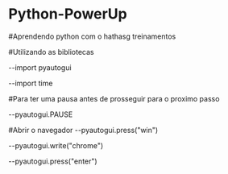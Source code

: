 # Python-PowerUp
#Aprendendo python com o hathasg treinamentos

#Utilizando as bibliotecas

--import pyautogui

--import time

#Para ter uma pausa antes de prosseguir para o proximo passo

--pyautogui.PAUSE 

#Abrir o navegador
--pyautogui.press("win")

--pyautogui.write("chrome")

--pyautogui.press("enter")


